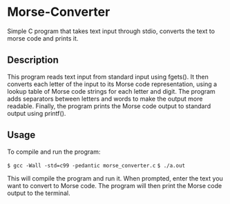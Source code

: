 # Morse-Converter
Simple C program that takes text input through stdio, converts the text to morse code and prints it.

## Description
This program reads text input from standard input using fgets(). It then converts each letter of the input to its Morse code representation, using a lookup table of Morse code strings for each letter and digit. The program adds separators between letters and words to make the output more readable. Finally, the program prints the Morse code output to standard output using printf().

## Usage
To compile and run the program:

`$ gcc -Wall -std=c99 -pedantic morse_converter.c`
`$ ./a.out`

This will compile the program and run it. When prompted, enter the text you want to convert to Morse code. The program will then print the Morse code output to the terminal.
